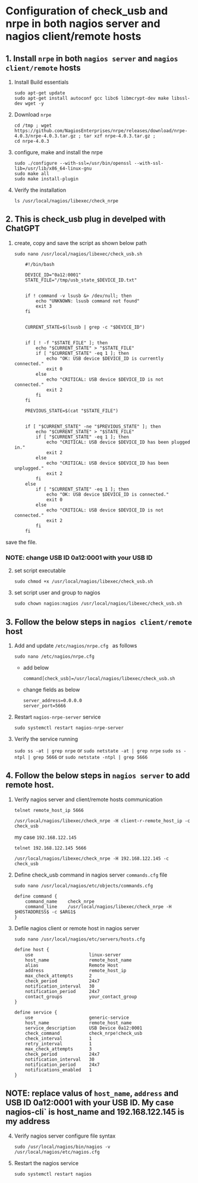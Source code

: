 # Configuration of check_usb and nrpe in both nagios server and nagios client/remote hosts

## 1. Install `nrpe` in both `nagios server` and `nagios client/remote` hosts

 1. Install Build essentials

    ```
    sudo apt-get update
    sudo apt-get install autoconf gcc libc6 libmcrypt-dev make libssl-dev wget -y
    ```

 2. Download `nrpe` 

    ```
    cd /tmp ; wget https://github.com/NagiosEnterprises/nrpe/releases/download/nrpe-4.0.3/nrpe-4.0.3.tar.gz ; tar xzf nrpe-4.0.3.tar.gz ; 
    cd nrpe-4.0.3
    ```

 3. configure, make and install the nrpe

    ```
    sudo ./configure --with-ssl=/usr/bin/openssl --with-ssl-lib=/usr/lib/x86_64-linux-gnu
    sudo make all
    sudo make install-plugin
    ```

 4. Verify the installation
 
    `ls /usr/local/nagios/libexec/check_nrpe`
 
## 2. This is check_usb plug in develped with ChatGPT

 1. create, copy and save the script as shown below path
 
    `sudo nano /usr/local/nagios/libexec/check_usb.sh`

    ```
        #!/bin/bash

        DEVICE_ID="0a12:0001"
        STATE_FILE="/tmp/usb_state_$DEVICE_ID.txt"


        if ! command -v lsusb &> /dev/null; then
            echo "UNKNOWN: lsusb command not found"
            exit 3
        fi


        CURRENT_STATE=$(lsusb | grep -c "$DEVICE_ID")


        if [ ! -f "$STATE_FILE" ]; then
            echo "$CURRENT_STATE" > "$STATE_FILE"
            if [ "$CURRENT_STATE" -eq 1 ]; then
                echo "OK: USB device $DEVICE_ID is currently connected."
                exit 0
            else
                echo "CRITICAL: USB device $DEVICE_ID is not connected."
                exit 2
            fi
        fi

        PREVIOUS_STATE=$(cat "$STATE_FILE")


        if [ "$CURRENT_STATE" -ne "$PREVIOUS_STATE" ]; then
            echo "$CURRENT_STATE" > "$STATE_FILE"
            if [ "$CURRENT_STATE" -eq 1 ]; then
                echo "CRITICAL: USB device $DEVICE_ID has been plugged in."
                exit 2
            else
                echo "CRITICAL: USB device $DEVICE_ID has been unplugged."
                exit 2
            fi
        else
            if [ "$CURRENT_STATE" -eq 1 ]; then
                echo "OK: USB device $DEVICE_ID is connected."
                exit 0
            else
                echo "CRITICAL: USB device $DEVICE_ID is not connected."
                exit 2
            fi
        fi
    ```

save the file.

### NOTE: change USB ID 0a12:0001 with your USB ID

 2. set script executable
 
    `sudo chmod +x /usr/local/nagios/libexec/check_usb.sh`
 
 3. set script user and group to nagios
 
    `sudo chown nagios:nagios /usr/local/nagios/libexec/check_usb.sh`


## 3. Follow the below steps in `nagios client/remote` host

 1. Add and update `/etc/nagios/nrpe.cfg ` as follows
 
    `sudo nano /etc/nagios/nrpe.cfg`

    - add below
    
        `command[check_usb]=/usr/local/nagios/libexec/check_usb.sh`
        
    - change fields as below

        ```
        server_address=0.0.0.0
        server_port=5666
        ```

 2. Restart `nagios-nrpe-server` service

    `sudo systemctl restart nagios-nrpe-server`
 
 3. Verify the service running

    `sudo ss -at | grep nrpe` or `sudo netstate -at | grep nrpe`
    `sudo ss -ntpl | grep 5666` or `sudo netstate -ntpl | grep 5666`
  
## 4. Follow the below steps in `nagios server` to add remote host.

 1. Verify nagios server and client/remote hosts communication

    `telnet remote_host_ip 5666`

    `/usr/local/nagios/libexec/check_nrpe -H client-r-remote_host_ip -c check_usb`
 
    my case `192.168.122.145`

    `telnet 192.168.122.145 5666`

    `/usr/local/nagios/libexec/check_nrpe -H 192.168.122.145 -c check_usb`
  
 
 2. Define check_usb command in nagios server `commands.cfg` file

    `sudo nano /usr/local/nagios/etc/objects/commands.cfg`
 
    ```
    define command {
        command_name    check_nrpe
        command_line    /usr/local/nagios/libexec/check_nrpe -H $HOSTADDRESS$ -c $ARG1$
    }
    ```

 3. Defile nagios client or remote host in nagios server

    `sudo nano /usr/local/nagios/etc/servers/hosts.cfg`
 
    ```
    define host {
        use                     linux-server
        host_name               remote_host_name
        alias                   Remote Host
        address                 remote_host_ip
        max_check_attempts      2
        check_period            24x7
        notification_interval   30
        notification_period     24x7
        contact_groups          your_contact_group
    }

    define service {
        use                     generic-service
        host_name               remote_host_name
        service_description     USB Device 0a12:0001
        check_command           check_nrpe!check_usb
        check_interval          1
        retry_interval          1
        max_check_attempts      3
        check_period            24x7
        notification_interval   30
        notification_period     24x7
        notifications_enabled   1
    }
    ```

## NOTE: replace valus of `host_name`, `address` and USB ID 0a12:0001 with your USB ID. My case nagios-cli` is host_name and 192.168.122.145 is my address

 4. Verify nagios server configure file syntax
 
    `sudo /usr/local/nagios/bin/nagios -v /usr/local/nagios/etc/nagios.cfg`
 
 5. Restart the nagios service
 
    `sudo systemctl restart nagios`
